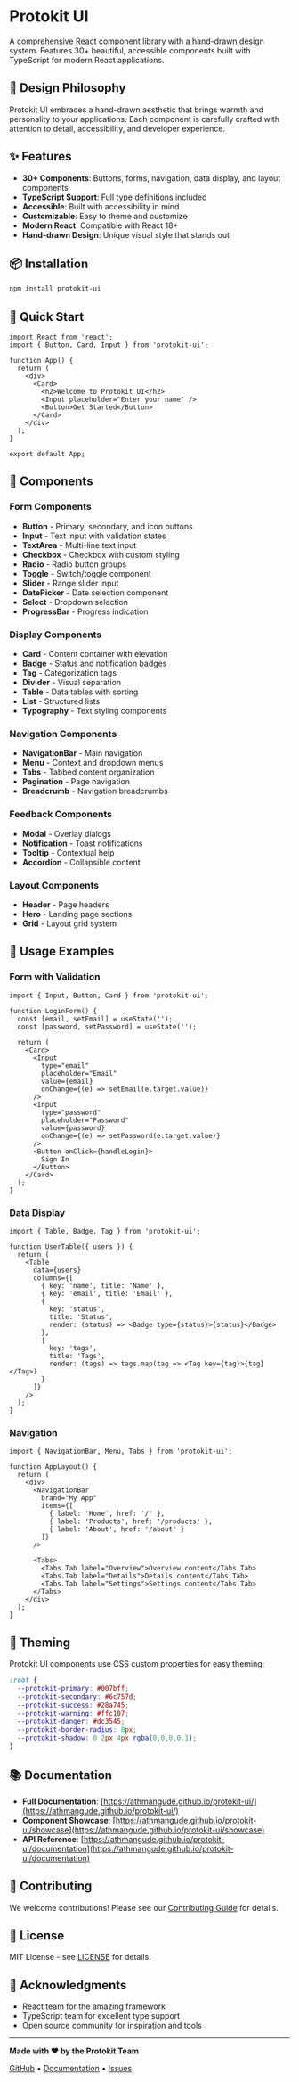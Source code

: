 # Protokit UI

A comprehensive React component library with a hand-drawn design system. Features 30+ beautiful, accessible components built with TypeScript for modern React applications.

## 🎨 Design Philosophy

Protokit UI embraces a hand-drawn aesthetic that brings warmth and personality to your applications. Each component is carefully crafted with attention to detail, accessibility, and developer experience.

## ✨ Features

- **30+ Components**: Buttons, forms, navigation, data display, and layout components
- **TypeScript Support**: Full type definitions included
- **Accessible**: Built with accessibility in mind
- **Customizable**: Easy to theme and customize
- **Modern React**: Compatible with React 18+
- **Hand-drawn Design**: Unique visual style that stands out

## 📦 Installation

```bash
npm install protokit-ui
```

## 🚀 Quick Start

```tsx
import React from 'react';
import { Button, Card, Input } from 'protokit-ui';

function App() {
  return (
    <div>
      <Card>
        <h2>Welcome to Protokit UI</h2>
        <Input placeholder="Enter your name" />
        <Button>Get Started</Button>
      </Card>
    </div>
  );
}

export default App;
```

## 🧩 Components

### Form Components
- **Button** - Primary, secondary, and icon buttons
- **Input** - Text input with validation states
- **TextArea** - Multi-line text input
- **Checkbox** - Checkbox with custom styling
- **Radio** - Radio button groups
- **Toggle** - Switch/toggle component
- **Slider** - Range slider input
- **DatePicker** - Date selection component
- **Select** - Dropdown selection
- **ProgressBar** - Progress indication

### Display Components
- **Card** - Content container with elevation
- **Badge** - Status and notification badges
- **Tag** - Categorization tags
- **Divider** - Visual separation
- **Table** - Data tables with sorting
- **List** - Structured lists
- **Typography** - Text styling components

### Navigation Components
- **NavigationBar** - Main navigation
- **Menu** - Context and dropdown menus
- **Tabs** - Tabbed content organization
- **Pagination** - Page navigation
- **Breadcrumb** - Navigation breadcrumbs

### Feedback Components
- **Modal** - Overlay dialogs
- **Notification** - Toast notifications
- **Tooltip** - Contextual help
- **Accordion** - Collapsible content

### Layout Components
- **Header** - Page headers
- **Hero** - Landing page sections
- **Grid** - Layout grid system

## 🎯 Usage Examples

### Form with Validation
```tsx
import { Input, Button, Card } from 'protokit-ui';

function LoginForm() {
  const [email, setEmail] = useState('');
  const [password, setPassword] = useState('');

  return (
    <Card>
      <Input
        type="email"
        placeholder="Email"
        value={email}
        onChange={(e) => setEmail(e.target.value)}
      />
      <Input
        type="password"
        placeholder="Password"
        value={password}
        onChange={(e) => setPassword(e.target.value)}
      />
      <Button onClick={handleLogin}>
        Sign In
      </Button>
    </Card>
  );
}
```

### Data Display
```tsx
import { Table, Badge, Tag } from 'protokit-ui';

function UserTable({ users }) {
  return (
    <Table
      data={users}
      columns={[
        { key: 'name', title: 'Name' },
        { key: 'email', title: 'Email' },
        { 
          key: 'status', 
          title: 'Status',
          render: (status) => <Badge type={status}>{status}</Badge>
        },
        {
          key: 'tags',
          title: 'Tags',
          render: (tags) => tags.map(tag => <Tag key={tag}>{tag}</Tag>)
        }
      ]}
    />
  );
}
```

### Navigation
```tsx
import { NavigationBar, Menu, Tabs } from 'protokit-ui';

function AppLayout() {
  return (
    <div>
      <NavigationBar
        brand="My App"
        items={[
          { label: 'Home', href: '/' },
          { label: 'Products', href: '/products' },
          { label: 'About', href: '/about' }
        ]}
      />
      
      <Tabs>
        <Tabs.Tab label="Overview">Overview content</Tabs.Tab>
        <Tabs.Tab label="Details">Details content</Tabs.Tab>
        <Tabs.Tab label="Settings">Settings content</Tabs.Tab>
      </Tabs>
    </div>
  );
}
```

## 🎨 Theming

Protokit UI components use CSS custom properties for easy theming:

```css
:root {
  --protokit-primary: #007bff;
  --protokit-secondary: #6c757d;
  --protokit-success: #28a745;
  --protokit-warning: #ffc107;
  --protokit-danger: #dc3545;
  --protokit-border-radius: 8px;
  --protokit-shadow: 0 2px 4px rgba(0,0,0,0.1);
}
```

## 📚 Documentation

- **Full Documentation**: [https://athmangude.github.io/protokit-ui/](https://athmangude.github.io/protokit-ui/)
- **Component Showcase**: [https://athmangude.github.io/protokit-ui/showcase](https://athmangude.github.io/protokit-ui/showcase)
- **API Reference**: [https://athmangude.github.io/protokit-ui/documentation](https://athmangude.github.io/protokit-ui/documentation)

## 🤝 Contributing

We welcome contributions! Please see our [Contributing Guide](https://github.com/athmangude/protokit-ui/blob/main/CONTRIBUTING.md) for details.

## 📄 License

MIT License - see [LICENSE](https://github.com/athmangude/protokit-ui/blob/main/LICENSE) for details.

## 🙏 Acknowledgments

- React team for the amazing framework
- TypeScript team for excellent type support
- Open source community for inspiration and tools

---

**Made with ❤️ by the Protokit Team**

[GitHub](https://github.com/athmangude/protokit-ui) • [Documentation](https://athmangude.github.io/protokit-ui/) • [Issues](https://github.com/athmangude/protokit-ui/issues)